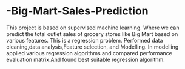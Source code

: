 # -Big-Mart-Sales-Prediction
This project is based on supervised machine learning. Where we can predict the total outlet sales of grocery stores like Big Mart based on various features. This is a regression problem.  Performed data cleaning,data analysis,Feature selection, and Modelling.  In modelling applied various regression algorithms and compared performance evaluation matrix.And found best suitable regression algorithm.
